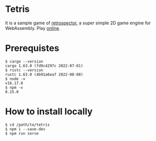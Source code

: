 # Tetris
It is a sample game of [retrospector](https://github.com/yu-hasebe/retrospector), a super simple 2D game engine for WebAssembly. Play [online](https://yu-hasebe.github.io/tetris/).

# Prerequistes
```
$ cargo --version
cargo 1.63.0 (fd9c4297c 2022-07-01)
$ rustc --version
rustc 1.63.0 (4b91a6ea7 2022-08-08)
$ node -v
v16.17.0
$ npm -v
8.15.0
```

# How to install locally
```
$ cd /path/to/tetris
$ npm i --save-dev
$ npm run serve
```
